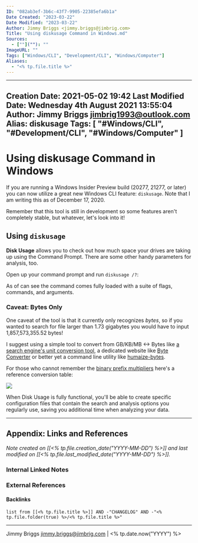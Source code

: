 ```yaml
---
ID: "082ab3ef-3b6c-43f7-9905-22385efa6b1a"
Date Created: "2023-03-22"
Date Modified: "2023-03-22"
Author: Jimmy Briggs <jimmy.briggs@jimbrig.com>
Title: "Using diskusage Command in Windows.md"
Sources: 
  - [""](""): ""
ImageURL: ""
Tags: ["Windows/CLI", "Development/CLI", "Windows/Computer"]
Aliases:
  - "<% tp.file.title %>"
---
```


---
Creation Date: 2021-05-02 19:42
Last Modified Date: Wednesday 4th August 2021 13:55:04
Author: Jimmy Briggs <jimbrig1993@outlook.com>
Alias: diskusage
Tags:
  [
    "#Windows/CLI",
    "#Development/CLI",
    "#Windows/Computer"
  ]
---

# Using diskusage Command in Windows

If you are running a Windows Insider Preview build (20277, 21277, or later) you can now utilize a great new Windows CLI feature: `diskusage`. Note that I am writing this as of December 17, 2020.

Remember that this tool is still in development so some features aren't completely stable, but whatever, let's look into it!

## Using `diskusage`

**Disk Usage** allows you to check out how much space your drives are taking up using the Command Prompt. There are some other handy parameters for analysis, too.

Open up your command prompt and run `diskusage /?`:

As of can see the command comes fully loaded with a suite of flags, commands, and arguments.

### Caveat: Bytes Only

One caveat of the tool is that it currently only recognizes *bytes*, so if you wanted to search for file larger than 1.73 gigabytes you would have to input 1,857,573,355.52 bytes!

I suggest using a simple tool to convert from GB/KB/MB \<-> Bytes like [a search engine's unit conversion tool](https://www.bing.com/search?PC=U523&q=convert+bytes+to+gbs&pglt=547&FORM=ANNTA1), a dedicated website like [Byte Converter](https://whatsabyte.com/P1/byteconverter.htm) or better yet a command line utility like [humaize-bytes](https://github.com/plribeiro3000/humanize-bytes/blob/master/README.md).

For those who cannot remember the [binary prefix multipliers](https://en.wikipedia.org/wiki/Binary_prefix) here's a reference conversion table:

![](https://i.pinimg.com/originals/d5/92/48/d5924822305e112de21e549a2a9c469b.gif)

When Disk Usage is fully functional, you'll be able to create specific configuration files that contain the search and analysis options you regularly use, saving you additional time when analyzing your data.


***

## Appendix: Links and References

*Note created on [[<% tp.file.creation_date("YYYY-MM-DD") %>]] and last modified on [[<% tp.file.last_modified_date("YYYY-MM-DD") %>]].*

### Internal Linked Notes

### External References

#### Backlinks

```dataview
list from [[<% tp.file.title %>]] AND -"CHANGELOG" AND -"<% tp.file.folder(true) %>/<% tp.file.title %>"
```


***

Jimmy Briggs <jimmy.briggs@jimbrig.com> | <% tp.date.now("YYYY") %>